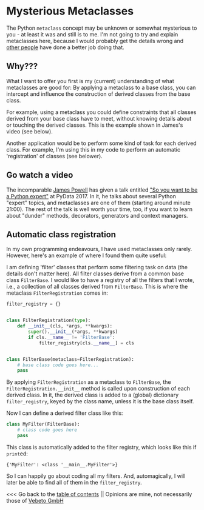 # Mysterious Metaclasses

The Python `metaclass` concept may be unknown or somewhat mysterious to you - at least it was and still is to me.
I'm not going to try and explain metaclasses here, because I would probably get the details wrong and 
[other people](https://duckduckgo.com/?q=Python+metaclass) have done a better job doing that.


## Why???

What I want to offer you first is my (current) understanding of what metaclasses are good for:
By applying a metaclass to a base class, you can intercept and influence the construction of 
derived classes from the base class. 

For example, using a metaclass you could define constraints that all classes derived from
your base class have to meet, without knowing details about or touching the derived classes.
This is the example shown in James's video (see below).

Another application would be to perform some kind of task for each derived class.
For example, I'm using this in my code to perform an automatic 'registration' of classes (see belower).


## Go watch a video

The incomparable [James Powell](https://talks.dutc.io/) has given a talk 
entitled ["So you want to be a Python expert"](https://www.youtube.com/watch?v=cKPlPJyQrt4) at PyData 2017. 
In it, he talks about several Python "expert" topics, and metaclasses are one of them (starting around minute 21:00).
The rest of the talk is well worth your time, too, if you want to learn about "dunder" methods, decorators, generators and context managers.


## Automatic class registration

In my own programming endeavours, I have used metaclasses only rarely.
However, here's an example of where I found them quite useful:

I am defining 'filter' classes that perform some filtering task on data (the details don't matter here).
All filter classes derive from a common base class `FilterBase`.
I would like to have a registry of all the filters that I wrote, i.e., a collection of all classes derived from `FilterBase`.
This is where the metaclass `FilterRegistration` comes in:

```python
filter_registry = {}


class FilterRegistration(type):
    def __init__(cls, *args, **kwargs):
        super().__init__(*args, **kwargs)
        if cls.__name__ != 'FilterBase':
            filter_registry[cls.__name__] = cls


class FilterBase(metaclass=FilterRegistration):
    # base class code goes here...
    pass
```

By applying `FilterRegistration` as a metaclass to `FilterBase`, the `FilterRegistration.__init__` method
is called upon construction of each derived class.
In it, the derived class is added to a (global) dictionary `filter_registry`, keyed by the class name,
unless it is the base class itself.

Now I can define a derived filter class like this:
```python
class MyFilter(FilterBase):
    # class code goes here
    pass
```

This class is automatically added to the filter registry, which looks like this if `print`ed: 
```
{'MyFilter': <class '__main__.MyFilter'>}
```

So I can happily go about coding all my filters.
And, automagically, I will later be able to find all of them in the `filter_registry`.


<<< Go back to the [table of contents](../README.md) || Opinions are mine, not necessarily those of [Vebeto GmbH](https://www.vebeto.de)
